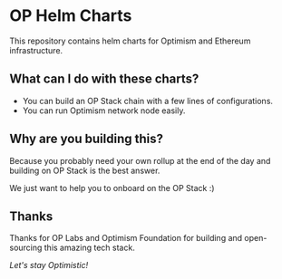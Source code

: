 # OP Helm Charts
This repository contains helm charts for Optimism and Ethereum infrastructure.

## What can I do with these charts?
- You can build an OP Stack chain with a few lines of configurations.
- You can run Optimism network node easily.

## Why are you building this?
Because you probably need your own rollup at the end of the day and building on OP Stack is the best answer.

We just want to help you to onboard on the OP Stack :)

## Thanks
Thanks for OP Labs and Optimism Foundation for building and open-sourcing this amazing tech stack.

_Let's stay Optimistic!_
